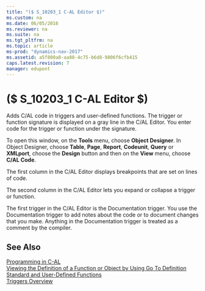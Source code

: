 ```yaml
---
title: "($ S_10203_1 C-AL Editor $)"
ms.custom: na
ms.date: 06/05/2016
ms.reviewer: na
ms.suite: na
ms.tgt_pltfrm: na
ms.topic: article
ms-prod: "dynamics-nav-2017"
ms.assetid: a5f800a8-aa88-4c75-b6d8-9806f6cfb415
caps.latest.revision: 7
manager: edupont
---
```

# ($ S_10203_1 C-AL Editor $)
Adds C\/AL code in triggers and user\-defined functions. The trigger or function signature is displayed on a gray line in the C\/AL Editor. You enter code for the trigger or function under the signature.  

 To open this window, on the **Tools** menu, choose **Object Designer**. In Object Designer, choose **Table**, **Page**, **Report**, **Codeunit**, **Query** or **XMLport**, choose the **Design** button and then on the **View** menu, choose **C\/AL Code**.  

 The first column in the C\/AL Editor displays breakpoints that are set on lines of code.  

 The second column in the C\/AL Editor lets you expand or collapse a trigger or function.  

 The first trigger in the C\/AL Editor is the Documentation trigger. You use the Documentation trigger to add notes about the code or to document changes that you make. Anything in the Documentation trigger is treated as a comment by the compiler.  

## See Also  
 [Programming in C\-AL](../Programming-in-C-AL.md)   
 [Viewing the Definition of a Function or Object by Using Go To Definition](../Viewing-the-Definition-of-a-Function-or-Object-by-Using-Go-To-Definition.md)   
 [Standard and User\-Defined Functions](../Standard-and-User-Defined-Functions.md)   
 [Triggers Overview](../Triggers-Overview.md)
